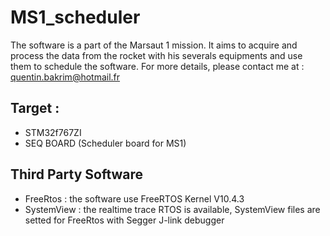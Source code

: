# MS1_scheduler

The software is a part of the Marsaut 1 mission. It aims to acquire and process the data from the rocket with his severals equipments and use them to schedule the software. 
For more details, please contact me at : quentin.bakrim@hotmail.fr

## Target :
- STM32f767ZI
- SEQ BOARD (Scheduler board for MS1)

## Third Party Software
- FreeRtos : the software use FreeRTOS Kernel V10.4.3
- SystemView : the realtime trace RTOS is available, SystemView files are setted for FreeRtos with Segger J-link debugger
